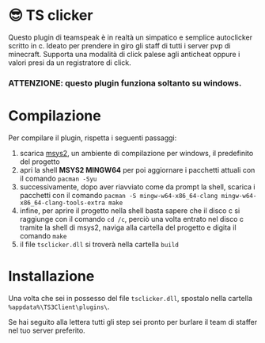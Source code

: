 # 😎 TS clicker

Questo plugin di teamspeak è in realtà un simpatico e semplice autoclicker scritto in c.
Ideato per prendere in giro gli staff di tutti i server pvp di minecraft.
Supporta una modalità di click palese agli anticheat oppure i valori presi da un registratore di click.

### ATTENZIONE: questo plugin funziona soltanto su windows.

# Compilazione

Per compilare il plugin, rispetta i seguenti passaggi:

1. scarica [msys2](https://www.msys2.org/#installation), un ambiente di compilazione per windows, il predefinito del progetto
2. apri la shell **MSYS2 MINGW64** per poi aggiornare i pacchetti attuali con il comando `pacman -Syu`
3. successivamente, dopo aver riavviato come da prompt la shell, scarica i pacchetti con il comando `pacman -S mingw-w64-x86_64-clang mingw-w64-x86_64-clang-tools-extra make`
4. infine, per aprire il progetto nella shell basta sapere che il disco c si raggiunge con il comando `cd /c`, perciò una volta entrato nel disco c tramite la shell di msys2, naviga alla cartella del progetto e digita il comando `make`
5. il file `tsclicker.dll` si troverà nella cartella `build`

# Installazione

Una volta che sei in possesso del file `tsclicker.dll`, spostalo nella cartella `%appdata%\TS3Client\plugins\`.

Se hai seguito alla lettera tutti gli step sei pronto per burlare il team di staffer nel tuo server preferito.
